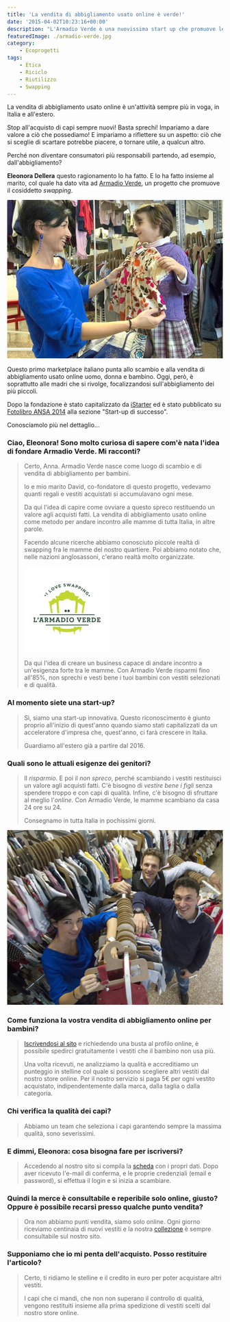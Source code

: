 ```yaml
---
title: 'La vendita di abbigliamento usato online è verde!'
date: '2015-04-02T10:23:16+00:00'
description: "L'Armadio Verde è una nuovissima start up che promuove le attività di swapping per andare incontro alle esigenze dei genitori di tutta Italia."
featuredImage: ./armadio-verde.jpg
category:
    - Ecoprogetti
tags:
    - Etica
    - Riciclo
    - Riutilizzo
    - Swapping
---
```


La vendita di abbigliamento usato online è un'attività sempre più in voga, in Italia e all'estero.

Stop all'acquisto di capi sempre nuovi! Basta sprechi! Impariamo a dare valore a ciò che possediamo!
E impariamo a riflettere su un aspetto: ciò che si sceglie di scartare potrebbe piacere, o tornare utile, a qualcun altro.

Perché non diventare consumatori più responsabili partendo, ad esempio, dall'abbigliamento?

**Eleonora Dellera** questo ragionamento lo ha fatto. E lo ha fatto insieme al marito, col quale ha dato vita ad [Armadio Verde](http://www.armadioverde.it), un progetto che promuove il cosiddetto _swapping_.

![Eleonora Dellera](./eleonora-dellera.jpg)

Questo primo marketplace italiano punta allo scambio e alla vendita di abbigliamento usato online uomo, donna e bambino. Oggi, però, è soprattutto alle madri che si rivolge, focalizzandosi sull'abbigliamento dei più piccoli.

Dopo la fondazione è stato capitalizzato da [iStarter](http://www.istarter.it) ed è stato pubblicato su [Fotolibro ANSA 2014](http://www.ansa.it/sito/notizie/speciali/2014/12/10/photoansa-2014-la-carica-delle-startup_8d43e4f8-7478-4496-8541-6a1432723327.html) alla sezione "Start-up di successo".

Conosciamolo più nel dettaglio...

### Ciao, Eleonora! Sono molto curiosa di sapere com'è nata l'idea di fondare Armadio Verde. Mi racconti?

> Certo, Anna. Armadio Verde nasce come luogo di scambio e di vendita di abbigliamento per bambini.
>
> Io e mio marito David, co-fondatore di questo progetto, vedevamo quanti regali e vestiti acquistati si accumulavano ogni mese.
>
> Da qui l'idea di capire come ovviare a questo spreco restituendo un valore agli acquisti fatti. La vendita di abbigliamento usato online come metodo per andare incontro alle mamme di tutta Italia, in altre parole.
>
> Facendo alcune ricerche abbiamo conosciuto piccole realtà di swapping fra le mamme del nostro quartiere. Poi abbiamo notato che, nelle nazioni anglosassoni, c'erano realtà molto organizzate.
>
> ![Logo Rotondo](./logo-rotondo.jpg)
>
> Da qui l'idea di creare un business capace di andare incontro a un'esigenza forte tra le mamme. Con Armadio Verde risparmi fino all'85%, non sprechi e vesti bene i tuoi bambini con vestiti selezionati e di qualità.

### Al momento siete una start-up?

> Sì, siamo una start-up innovativa. Questo riconoscimento è giunto proprio all'inizio di quest'anno quando siamo stati capitalizzati da un acceleratore d'impresa che, quest'anno, ci farà crescere in Italia.
>
> Guardiamo all'estero già a partire dal 2016.

### Quali sono le attuali esigenze dei genitori?

> Il _risparmio_. E poi il _non spreco_, perché scambiando i vestiti restituisci un valore agli acquisti fatti. C'è bisogno di _vestire bene i figli_ senza spendere troppo e con capi di qualità. Infine, c'è bisogno di sfruttare al meglio l'_online_. Con Armadio Verde, le mamme scambiano da casa 24 ore su 24.
>
> Consegnamo in tutta Italia in pochissimi giorni.

![L'Armadio Verde: Eleonora Dellera, David Erba e Carlo Moro](./team.jpg)

### Come funziona la vostra vendita di abbigliamento online per bambini?

> [Iscrivendosi al sito](http://www.armadioverde.it/iscriviti/) e richiedendo una busta al profilo online, è possibile spedirci gratuitamente i vestiti che il bambino non usa più.
>
> Una volta ricevuti, ne analizziamo la qualità e accreditiamo un punteggio in stelline col quale si possono scegliere altri vestiti dal nostro store online. Per il nostro servizio si paga 5€ per ogni vestito acquistato, indipendentemente dalla marca, dalla taglia o dalla categoria.

### Chi verifica la qualità dei capi?

> Abbiamo un team che seleziona i capi garantendo sempre la massima qualità, sono severissimi.

### E dimmi, Eleonora: cosa bisogna fare per iscriversi?

> Accedendo al nostro sito si compila la [scheda](http://www.armadioverde.it/iscriviti/) con i propri dati. Dopo aver ricevuto l'e-mail di conferma, e le proprie credenziali (email e password), si effettua il login e si inizia a scambiare.

### Quindi la merce è consultabile e reperibile solo online, giusto? Oppure è possibile recarsi presso qualche punto vendita?

> Ora non abbiamo punti vendita, siamo solo online. Ogni giorno riceviamo centinaia di nuovi vestiti e la nostra [collezione](http://www.armadioverde.it/collezione/) è sempre consultabile sul nostro sito.

### Supponiamo che io mi penta dell'acquisto. Posso restituire l'articolo?

> Certo, ti ridiamo le stelline e il credito in euro per poter acquistare altri vestiti.
>
> I capi che ci mandi, che non non superano il controllo di qualità, vengono restituiti insieme alla prima spedizione di vestiti scelti dal nostro store online.
